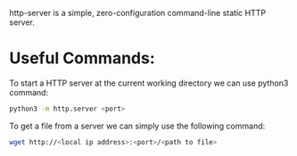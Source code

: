 http-server is a simple, zero-configuration command-line static HTTP server.
# Useful Commands: 

To start a HTTP server at the current working directory we can use python3 command:

```bash
python3 -m http.server <port>
```

To get a file from a server we can simply use the following command:

```bash
wget http://<local ip address>:<port>/<path to file>
```


